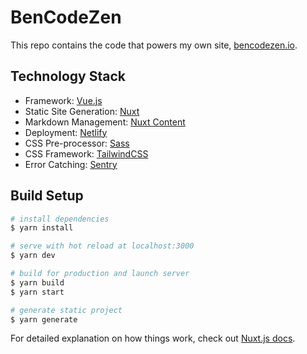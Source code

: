 # BenCodeZen

This repo contains the code that powers my own site, [bencodezen.io](https://www.bencodezen.io).

## Technology Stack

- Framework: [Vue.js](https://www.vuejs.org)
- Static Site Generation: [Nuxt](https://www.nuxtjs.org)
- Markdown Management: [Nuxt Content](https://content.nuxtjs.org/)
- Deployment: [Netlify](https://www.netlify.com)
- CSS Pre-processor: [Sass](https://sass-lang.com/)
- CSS Framework: [TailwindCSS](https://tailwindcss.com/)
- Error Catching: [Sentry](https://wwww.sentry.io)

## Build Setup

```bash
# install dependencies
$ yarn install

# serve with hot reload at localhost:3000
$ yarn dev

# build for production and launch server
$ yarn build
$ yarn start

# generate static project
$ yarn generate
```

For detailed explanation on how things work, check out [Nuxt.js docs](https://nuxtjs.org).
